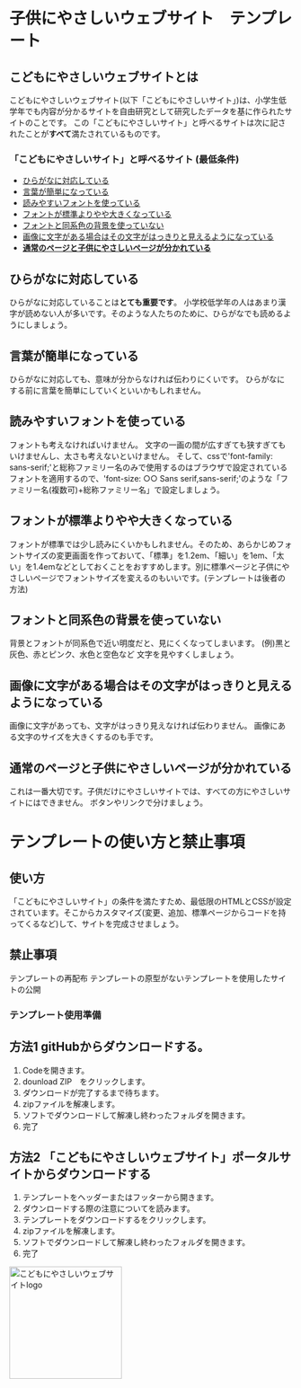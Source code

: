 # 子供にやさしいウェブサイト　テンプレート

## こどもにやさしいウェブサイトとは

こどもにやさしいウェブサイト(以下「こどもにやさしいサイト」)は、小学生低学年でも内容が分かるサイトを自由研究として研究したデータを基に作られたサイトのことです。
この「こどもにやさしいサイト」と呼べるサイトは次に記されたことが**すべて**満たされているものです。
### 「こどもにやさしいサイト」と呼べるサイト **(最低条件)**
* [ひらがなに対応している](#sa1)
* [言葉が簡単になっている](#sa2)
* [読みやすいフォントを使っている](#sa3)
* [フォントが標準よりやや大きくなっている](#sa4)
* [フォントと同系色の背景を使っていない](#sa5)
* [画像に文字がある場合はその文字がはっきりと見えるようになっている](#sa6)
* [**通常のページと子供にやさしいページが分かれている**](#sa7)

<a id="sa1"></a>
## ひらがなに対応している
ひらがなに対応していることは**とても重要です**。
小学校低学年の人はあまり漢字が読めない人が多いです。そのような人たちのために、ひらがなでも読めるようにしましょう。

<a id="sa2"></a>
## 言葉が簡単になっている
ひらがなに対応しても、意味が分からなければ伝わりにくいです。
ひらがなにする前に言葉を簡単にしていくといいかもしれません。

<a id="sa3"></a>
## 読みやすいフォントを使っている
フォントも考えなければいけません。
文字の一画の間が広すぎても狭すぎてもいけませんし、太さも考えないといけません。
そして、cssで'font-family: sans-serif;'と総称ファミリー名のみで使用するのはブラウザで設定されているフォントを適用するので、'font-size: ○○ Sans serif,sans-serif;'のような「ファミリー名(複数可)+総称ファミリー名」で設定しましょう。

<a id="sa4"></a>
## フォントが標準よりやや大きくなっている
フォントが標準では少し読みにくいかもしれません。そのため、あらかじめフォントサイズの変更画面を作っておいて、「標準」を1.2em、「細い」を1em、「太い」を1.4emなどとしておくことをおすすめします。別に標準ページと子供にやさしいページでフォントサイズを変えるのもいいです。(テンプレートは後者の方法)

<a id="sa5"></a>
## フォントと同系色の背景を使っていない
背景とフォントが同系色で近い明度だと、見にくくなってしまいます。
(例)黒と灰色、赤とピンク、水色と空色など
文字を見やすくしましょう。

<a id="sa6"></a>
## 画像に文字がある場合はその文字がはっきりと見えるようになっている
画像に文字があっても、文字がはっきり見えなければ伝わりません。
画像にある文字のサイズを大きくするのも手です。

<a id="sa7"></a>
## 通常のページと子供にやさしいページが分かれている
これは一番大切です。子供だけにやさしいサイトでは、すべての方にやさしいサイトにはできません。
ボタンやリンクで分けましょう。

# テンプレートの使い方と禁止事項
## 使い方
「こどもにやさしいサイト」の条件を満たすため、最低限のHTMLとCSSが設定されています。そこからカスタマイズ(変更、追加、標準ページからコードを持ってくるなど)して、サイトを完成させましょう。
## 禁止事項
テンプレートの再配布
テンプレートの原型がないテンプレートを使用したサイトの公開

### テンプレート使用準備
## 方法1 gitHubからダウンロードする。
1. Codeを開きます。
2. dounload ZIP　をクリックします。
3. ダウンロードが完了するまで待ちます。
4. zipファイルを解凍します。
5. ソフトでダウンロードして解凍し終わったフォルダを開きます。
6. 完了

## 方法2 「こどもにやさしいウェブサイト」ポータルサイトからダウンロードする
1. テンプレートをヘッダーまたはフッターから開きます。
2. ダウンロードする際の注意についてを読みます。
3. テンプレートをダウンロードするをクリックします。
4. zipファイルを解凍します。
5. ソフトでダウンロードして解凍し終わったフォルダを開きます。
6. 完了




<img src="https://user-images.githubusercontent.com/85016704/171835977-dba7c199-4e8f-4c78-89af-47be418408aa.png" width="200" alt="こどもにやさしいウェブサイトlogo">
